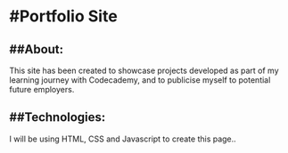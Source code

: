 # #Portfolio Site

## ##About:

This site has been created to showcase projects developed as part of my learning journey with Codecademy, and to publicise myself to potential future employers.

## ##Technologies:

I will be using HTML, CSS and Javascript to create this page..
